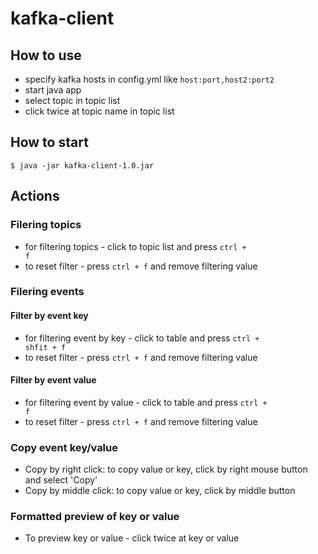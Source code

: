 # kafka-client
## How to use
- specify kafka hosts in config.yml like <code>host:port,host2:port2</code>
- start java app
- select topic in topic list
- click twice at topic name in topic list
## How to start
<code>$ java -jar kafka-client-1.0.jar</code>
## Actions
### Filering topics
- for filtering topics - click to topic list and press <code>ctrl + f</code>
- to reset filter - press <code>ctrl + f</code> and remove filtering value
### Filering events
#### Filter by event key
- for filtering event by key - click to table and press <code>ctrl + shfit + f</code>
- to reset filter - press <code>ctrl + f</code> and remove filtering value
#### Filter by event value
- for filtering event by value - click to table and press <code>ctrl + f</code>
- to reset filter - press <code>ctrl + f</code> and remove filtering value
### Copy event key/value
- Copy by right click: to copy value or key, click by right mouse button and select 'Copy'
- Copy by middle click: to copy value or key, click by middle button
### Formatted preview of key or value
- To preview key or value - click twice at key or value
